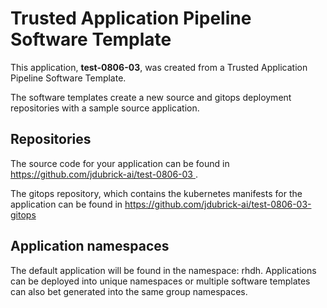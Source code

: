 # Trusted Application Pipeline Software Template

This application, **test-0806-03**, was created from a Trusted Application Pipeline Software Template.

The software templates create a new source and gitops deployment repositories with a sample source application. 

## Repositories

The source code for your application can be found in [https://github.com/jdubrick-ai/test-0806-03 ](https://github.com/jdubrick-ai/test-0806-03 ).
 
The gitops repository, which contains the kubernetes manifests for the application can be found in 
[https://github.com/jdubrick-ai/test-0806-03-gitops ](https://github.com/jdubrick-ai/test-0806-03-gitops ) 

## Application namespaces 

The default application will be found in the namespace: rhdh. Applications can be deployed into unique namespaces or multiple software templates can also bet generated into the same group namespaces.  